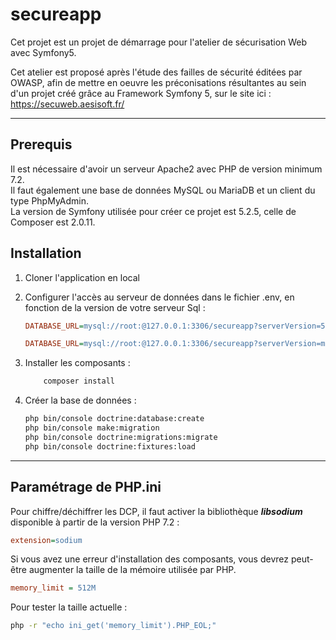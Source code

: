 # secureapp

Cet projet est un projet de démarrage pour l'atelier de sécurisation Web avec Symfony5.

Cet atelier est proposé après l'étude des failles de sécurité éditées par OWASP, afin de mettre en oeuvre les préconisations résultantes au sein d'un projet créé grâce au Framework Symfony 5, sur le site ici : https://secuweb.aesisoft.fr/

___

## Prerequis

Il est nécessaire d'avoir un serveur Apache2 avec PHP de version minimum 7.2.<br/>
Il faut également une base de données MySQL ou MariaDB et un client du type PhpMyAdmin.<br/>
La version de Symfony utilisée pour créer ce projet est 5.2.5, celle de Composer est 2.0.11.

## Installation

1. Cloner l'application en local

2. Configurer l'accès au serveur de données dans le fichier .env, en fonction de la version de votre serveur Sql :

    ```INI
    DATABASE_URL=mysql://root:@127.0.0.1:3306/secureapp?serverVersion=5.7
    ```

    ```INI
    DATABASE_URL=mysql://root:@127.0.0.1:3306/secureapp?serverVersion=mariadb-10.4.18
    ```

3. Installer les composants :

    ```Bash
        composer install
    ```

4. Créer la base de données :

    ```Bash
    php bin/console doctrine:database:create
    php bin/console make:migration
    php bin/console doctrine:migrations:migrate
    php bin/console doctrine:fixtures:load
    ```

___

## Paramétrage de PHP.ini

Pour chiffre/déchiffrer les DCP, il faut activer la bibliothèque ***libsodium*** disponible à partir de la version PHP 7.2 :

```INI
extension=sodium
```

Si vous avez une erreur d'installation des composants, vous devrez peut-être augmenter la taille de la mémoire utilisée par PHP.

```INI
memory_limit = 512M
```

Pour tester la taille actuelle :

```Bash
php -r "echo ini_get('memory_limit').PHP_EOL;"
```
